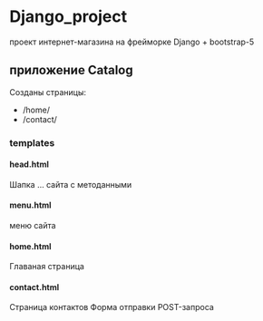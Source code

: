 # Django_project
проект  интернет-магазина на фрейморке Django + bootstrap-5

## приложение Catalog

Созданы страницы:
* /home/
* /contact/

### templates
#### head.html
Шапка <head>...</head> сайта с методанными
#### menu.html
меню сайта
#### home.html
Главаная страница
#### contact.html
Страница контактов 
Форма отправки POST-запроса 



